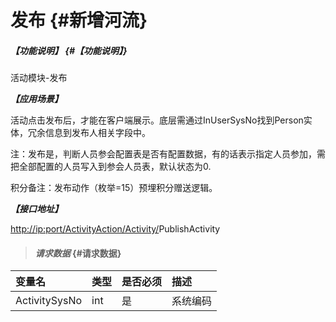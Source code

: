 # 发布 {#新增河流}

##### _【功能说明】_ {#【功能说明】}

活动模块-发布

_**【应用场景】**_

活动点击发布后，才能在客户端展示。底层需通过InUserSysNo找到Person实体，冗余信息到发布人相关字段中。

注：发布是，判断人员参会配置表是否有配置数据，有的话表示指定人员参加，需把全部配置的人员写入到参会人员表，默认状态为0.

积分备注：发布动作（枚举=15）预埋积分赠送逻辑。

_**【接口地址】**_

[http://ip:port/ActivityAction/Activity/](http://ip:port/HMAction/River/AddRiver)PublishActivity

> #### _请求数据_ {#请求数据}

| 变量名 | 类型 | 是否必须 | 描述 |
| :--- | :--- | :--- | :--- |
| ActivitySysNo | int | 是 | 系统编码 |



